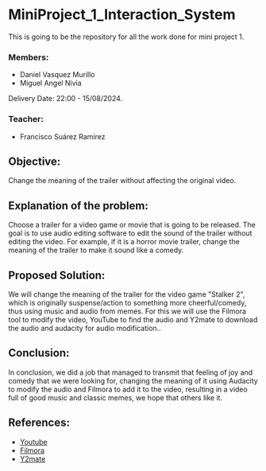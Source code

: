 # MiniProject_1_Interaction_System
This is going to be the repository for all the work done for mini project 1.

### Members:
* Daniel Vasquez Murillo
* Miguel Angel Nivia

Delivery Date: 22:00 - 15/08/2024.

### Teacher:
* Francisco Suárez Ramírez

## Objective:
Change the meaning of the trailer without affecting the original video.

## Explanation of the problem:
Choose a trailer for a video game or movie that is going to be released. The goal is to use audio editing software to edit the sound of the trailer without editing the video. For example, if it is a horror movie trailer, change the meaning of the trailer to make it sound like a comedy.

## Proposed Solution:
We will change the meaning of the trailer for the video game "Stalker 2", which is originally suspense/action to something more cheerful/comedy, thus using music and audio from memes. For this we will use the Filmora tool to modify the video, YouTube to find the audio and Y2mate to download the audio and audacity for audio modification..

## Conclusion:
In conclusion, we did a job that managed to transmit that feeling of joy and comedy that we were looking for, changing the meaning of it using Audacity to modify the audio and Filmora to add it to the video, resulting in a video full of good music and classic memes, we hope that others like it.

## References:
* [Youtube](https://www.youtube.com)
* [Filmora](https://filmora.wondershare.net/es/editor-de-video/ad-filmora.html?gad_source=1&gclid=CjwKCAjwqre1BhAqEiwA7g9QhkdhDRueeiRZ26uyN0E0Kntf0vHxT0JKJgWNVdk4FUDkg2ahOFvksxoCIoQQAvD_BwE)
* [Y2mate](https://www.y2mate.com/es906)
